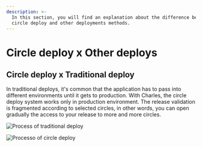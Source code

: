 ```yaml
---
description: >-
  In this section, you will find an explanation about the difference between
  circle deploy and other deployments methods.
---
```


# Circle deploy x Other deploys

## Circle deploy x Traditional deploy

In traditional deploys, it's common that the application has to pass into different environments until it gets to production. With Charles, the circle deploy system works only in production environment. The release validation is fragmented according to selected circles, in other words, you can open gradually the access to your release to more and more circles. 

![Process of traditional deploy ](../.gitbook/assets/deploy-tradicional.png)

![Processo of circle deploy](../.gitbook/assets/circles_bg_white.jpg)

## 

